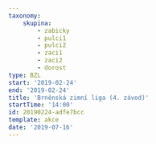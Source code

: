 ```yaml
---
taxonomy:
    skupina:
        - zabicky
        - pulci1
        - pulci2
        - zaci1
        - zaci2
        - dorost
type: BZL
start: '2019-02-24'
end: '2019-02-24'
title: 'Brněnská zimní liga (4. závod)'
startTime: '14:00'
id: 20190224-adfe7bcc
template: akce
date: '2019-07-16'
---
```

